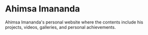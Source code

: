 # Ahimsa Imananda
Ahimsa Imananda's personal website where the contents include his projects, videos, galleries, and personal achievements.
